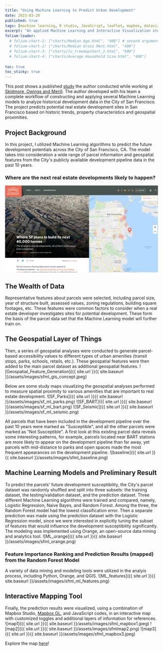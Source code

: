 ```yaml
---
title: "Using Machine Learning to Predict Urban Development"
date: 2023-03-20
published: true
tags: [machine learning, R studio, JavaScript, leaflet, mapbox, dataviz]
excerpt: "An applied Machine Learning and Interactive Visualization study. Tech stack includes JavaScript, Leaflet, MapboxGL, R Studio, Machine Learning, etc."
folium-loader:
  # folium-chart-1: ["charts/Median Age.html", "400"] # second argument is the height
  # folium-chart-2: ["charts/Median Gross Rent.html", "400"]
  # folium-chart-3: ["charts/lu_treemapchart_2.html", "600"]
  # folium-chart-4: ["charts/Average Household Size.html", "400"]

toc: true
toc_sticky: true
---
```


This post shows a published [study](https://www.routledge.com/The-Routledge-Companion-to-Artificial-Intelligence-in-Architecture/As-Basu/p/book/9780367424589) the author conducted while working at [Skidmore, Owings and Merill](https://www.som.com/). 
The author developed with his team a complete workflow of constructing and applying several Machine Learning models to analyze historical development data in the City of San Francisco. The project predicts potential real estate development sites in San Francisco based on historic trends, property characteristics and geospatial proximities.

## Project Background

In this project, I utilized Machine Learning algorithms to predict the future development potentials across the City of San Francisco, CA.  The model takes into consideration a wide range of parcel information and geospatial features from the City's publicly available development pipeline data in the past 10 years.

### Where are the next real estate developments likely to happen?
<!-- ![SF_news]({{ site.url }}{{ site.baseurl }}/assets/images/sfml_0.png) -->
![SF_news](/assets/images/sfml_0.png)

## The Wealth of Data
Representative features about parcels were selected, including parcel size, year of structure built, assessed values, zoning regulations, building square footages, etc. These features were common factors to consider when a real estate developer investigates sites for potential development. These form the basis of the parcel data set that the Machine Learning model will further train on.

## The Geospatial Layer of Things
Then, a series of geospatial analyses were conducted to generate parcel-based accessibility values to different types of urban amenities (transit stops, parks, schools, retails, etc.). These geospatial features were then added to the main parcel dataset as additional geospatial features.
![Geospatial_Feature_Generation]({{ site.url }}{{ site.baseurl }}/assets/images/sfml_gis_concept.jpeg)

Below are some study maps visualizing the geospatial analyses performed to measure spatial proximity to various amenities that are important to real estate development.
![SF_Parks]({{ site.url }}{{ site.baseurl }}/assets/images/sf_ml_parks.png)
![SF_BART]({{ site.url }}{{ site.baseurl }}/assets/images/sf_ml_bart.png)
![SF_Seismic]({{ site.url }}{{ site.baseurl }}/assets/images/sf_ml_seismic.png)

All parcels that have been included in the development pipeline over the past 10 years were marked as "Susceptible", and all the other parcels were marked as "Not Susceptible". A first look at this existing parcel data reveals some interesting patterns, for example, parcels located near BART stations are more likely to appear on the development pipeline than far away, yet parcels with mid-distance to parks and open spaces made the most frequent appearances on the development pipeline.
![baseline]({{ site.url }}{{ site.baseurl }}/assets/images/sfml_baseline.png)

## Machine Learning Models and Preliminary Result
To predict the parcels' future development susceptibility, the City's parcel dataset was randomly shuffled and split into three subsets: the training dataset,  the testing/validation dataset, and the prediction dataset. Three different Machine Learning algorithms were trained and compared, namely, Logistic Regression, Naive Bayes, and Random Forest. Among the three, the Random Forest model had the lowest classification error. Then a separate prediction was made using the prediction dataset with the Logistic Regression model, since we were interested in explicitly tuning the subset of features that would influence the development susceptibility significantly. The modeling was implemented using Orange, an open-source data mining and analytics tool.
![ML_orange]({{ site.url }}{{ site.baseurl }}/assets/images/sfml_orange.png)

### Feature Importance Ranking and Prediction Results (mapped) from the Random Forest Model
A variety of data mining and modeling tools were utilized in the analyis process, including Python, Orange, and QGIS.
![ML_features]({{ site.url }}{{ site.baseurl }}/assets/images/sfml_ml_features.png)

## Interactive Mapping Tool
Finally, the prediction results were visualized, using a combination of Mapbox Studio, [Mapbox GL](https://docs.mapbox.com/mapbox-gl-js/api/), and JavaScript codes, in an interactive map with customized toggles and additional layers of information for references. 
![map1]({{ site.url }}{{ site.baseurl }}/assets/images/sfml_mapbox1.jpeg)
![map2]({{ site.url }}{{ site.baseurl }}/assets/images/sfmlmap2.png)
![map3]({{ site.url }}{{ site.baseurl }}/assets/images/sfml_mapbox3.jpeg)

Explore the map [here](http://wenhaowuuu.com/development_potential/)!
